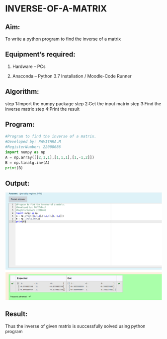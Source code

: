 # INVERSE-OF-A-MATRIX
## Aim:

To write a python program to find the inverse of a matrix
## Equipment’s required:

1. 	Hardware – PCs

2. 	Anaconda – Python 3.7 Installation / Moodle-Code Runner

## Algorithm:

step 1:Import the numpy package
step 2:Get the input matrix
step 3:Find the inverse matrix
step 4:Print the result

## Program: 

```python
#Program to find the inverse of a matrix.
#Developed by: PAVITHRA.M
#RegisterNumber: 22008686
import numpy as np
A = np.array([[2,1,1],[1,1,1],[1,-1,2]])
B = np.linalg.inv(A)
print(B)
```
## Output:
![output2](inverseout.png)

## Result:

Thus the inverse of given matrix is successfully solved using python program